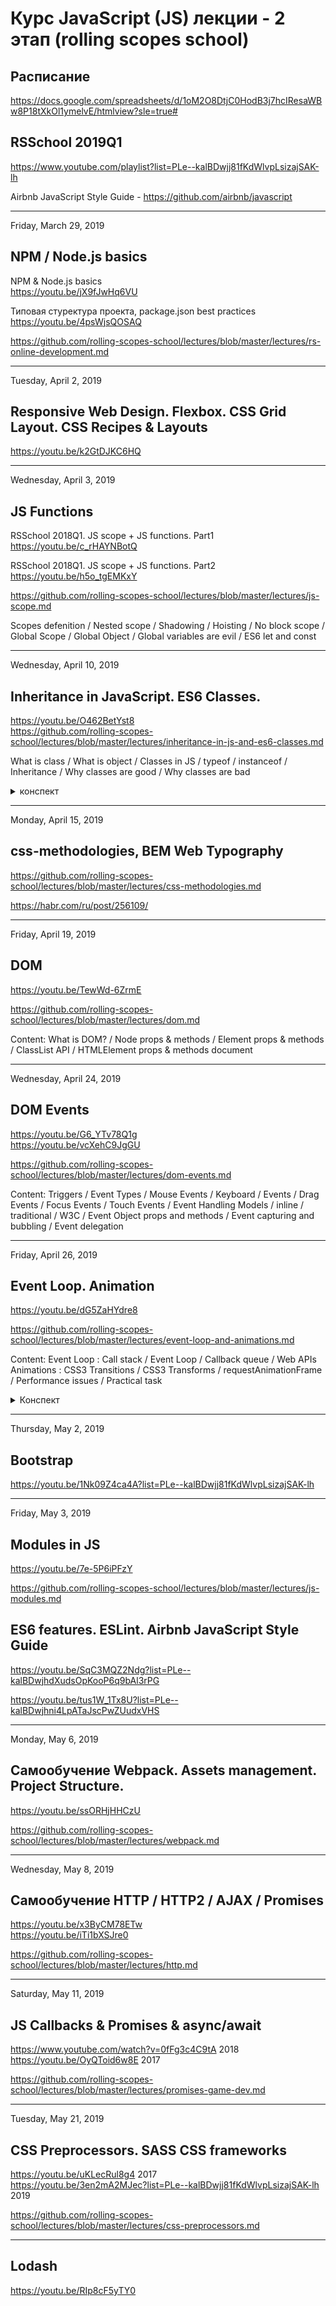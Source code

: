 # Курс JavaScript (JS) лекции - 2 этап (rolling scopes school)

## Расписание
https://docs.google.com/spreadsheets/d/1oM2O8DtjC0HodB3j7hcIResaWBw8P18tXkOl1ymelvE/htmlview?sle=true#

## RSSchool 2019Q1
https://www.youtube.com/playlist?list=PLe--kalBDwjj81fKdWlvpLsizajSAK-lh

Airbnb JavaScript Style Guide - https://github.com/airbnb/javascript

--- 
Friday, March 29, 2019 
## NPM / Node.js basics

NPM & Node.js basics  
https://youtu.be/jX9fJwHq6VU

Типовая стуректура проекта, package.json best practices  
https://youtu.be/4psWjsQOSAQ

https://github.com/rolling-scopes-school/lectures/blob/master/lectures/rs-online-development.md


--- 
Tuesday, April 2, 2019 
## Responsive Web Design. Flexbox. CSS Grid Layout. CSS Recipes & Layouts 

https://youtu.be/k2GtDJKC6HQ


---
Wednesday, April 3, 2019 
## JS Functions		
			
RSSchool 2018Q1. JS scope + JS functions. Part1 
https://youtu.be/c_rHAYNBotQ

RSSchool 2018Q1. JS scope + JS functions. Part2 
https://youtu.be/h5o_tgEMKxY

https://github.com/rolling-scopes-school/lectures/blob/master/lectures/js-scope.md

Scopes defenition / Nested scope / Shadowing / Hoisting / No block scope / Global Scope / Global Object / Global variables are evil / ES6 let and const


---													
Wednesday, April 10, 2019 
## Inheritance in JavaScript. ES6 Classes.	

https://youtu.be/O462BetYst8   
https://github.com/rolling-scopes-school/lectures/blob/master/lectures/inheritance-in-js-and-es6-classes.md   

What is class / What is object / Classes in JS / typeof / instanceof / Inheritance / Why classes are good / Why classes are bad

<details>
<summary>конспект</summary>

### Лексика

- *property (проперти) - свойства*
- *instance (инстанс) - объект, экземпляр класса*
- *polyfill (полифил) (англ. "polyfill") или полифилер (англ. "polyfiller") — это фрагмент кода (либо плагин), предоставляющий некоторый функционал*
  *полифил = функция, которая добавляет в старые браузеры функции, или методы объектов или классы, которых нет в этих старых браузерах.*
- *reference (референс) - ссылка*
- *lookup (локап) - поиск*
- *имплементить (от слова implementation) = реализовывать. Implementation = реализация*
- *set - установить / get - получить*
- *валидировать - проверять на соответствие параметрам*
- *scope (скоуп) - рамки, область видимости*

### Статьи
ES6 по-человечески - https://habr.com/ru/post/305900/

### WHAT IS CLASS?
  Class is a schema
  ![](../assets/img/blueprint.jpg)

### CLASSES IN JS (BAD) FUNCTIONS
```JS
function LegoMan(name) {
    this.name = name;
    this.say = function(message) {
        console.log(this.name + ': "' + message + '"');
    }
}						

let alex = new LegoMan('Alex');
alex.say('Hello, Kattie!'); // Alex: "Hello, Kattie!"

let kattie = new LegoMan('Kattie');
kattie.say('No'); // Kattie: "No"
```

### CLASSES IN JS (GOOD) FUNCTIONS
```JS
// создали конструктор
function LegoMan(name) {
    this.name = name; // объявили свойства
}
// методы создаем отдельно в - prototype
LegoMan.prototype.say = function(message) {
    console.log(this.name + ': "' + message + '"');
}	

let alex = new LegoMan('Alex');
alex.say('Hello, Kattie!'); // Alex: "Hello, Kattie!"
let kattie = new LegoMan('Kattie');
kattie.say('No'); // Kattie: "No"
```
### What is prototype?
technically - a regular JS object / технически это - объект   
property of every function / есть у каждой фенкции   
created by JS environment / создается средой JS   

![](../assets/img/protolinks-2.png)   
синие поля - функции (конструкторы)   
красные поля - объекты   
`__proto__` есть у каждого объекта и ссылается всегда на объект   
`prototype` есть есть только у функций и ссылается тоже на объект   

```JS
function LegoMan(name) {
    this.name = name;
}
LegoMan.prototype.say = function(message) {
    console.log(this.name + ': "' + message + '"');
}
var alex = new LegoMan('Alex');
```
Оператор `new` создает объект и проперть `__proto__` которая ссылыется (которую он замапит) на `prototype` конструктора.

### CLASSES IN JS ES2015 CLASSES
*constructor - начальная инициализайия объекта, в большенстве случаев стартовые значения - это просто свойства*
```JS
class LegoMan {
    constructor(name) {
        this.name = name;
    }
    say(message) {
        console.log(this.name + ': "' + message + '"');
    }
}
const alex = new LegoMan('Alex');
alex.say('Hello, Kattie!'); // Alex: "Hello, Kattie!"
const kattie = new LegoMan('Kattie');
kattie.say('Hello!'); // Kattie: "Hello!"
```

### get / set
```JS
class LegoMan {
    constructor(name) {
        this.name = name;
        this.age = 0;
    }
    set newAge(value) { // set - установить
    // можно валидировать значение
        this.age = value;
    }
    get represent() { // get - получить
        return `My name is ${this.name}. I am ${this.age} years old.`;
    }
}
const alex = new LegoMan('Alex');
alex.represent // My name is Alex. I am 0 years old.
alex.newAge = 18;
alex.represent // My name is Alex. I am 18 years old.
```

### Статические методы
Статические методы живут в контексте класса
```JS 
class LegoMan {
    constructor(name) {
        this.name = name;
    }
    static getInfo(man) {
        return `This is ${man.name}.`;
    }
}
const alex = new LegoMan('Alex');
LegoMan.getInfo(alex); // This is Alex
alex.getInfo // undefined
```

### TYPEOF
```JS
typeof 132 // "number"
typeof 2.71 // "number"
typeof 'Alex' // "string"
typeof LegoMan // "function"
typeof true // "boolean"
typeof {} // "object""
typeof NaN // "number"
typeof new Number(132) // "object"
typeof [1, 2, 3] // "object", Array.isArray should be used
Array.isArray([1,2,3]) // true
typeof null // "object"
```

### INSTANCEOF
Оператор instanceof проверяет, принадлежит ли объект к определённому классу.
``` JS
class LegoMan {
    constructor(name) {
        this.name = name;
    }
}
const alex = new LegoMan('Alex');
alex instanceof LegoMan // true
alex instanceof Object // true
```

### INHERITANCE - наследование в js   
В классическом ООП - класс наследуется от класса   
В JS прототипное наследование - объект наследуется от объекта прототипа    
```JS
function Foo(y) {
  this.y = y;
}
Foo.prototype.x = 10; 
Foo.prototype.calculate = function (z) {
  return this.x + this.y + z;
}; 
let b = new Foo(20);
let c = new Foo(30);
b.calculate(30); // 60
c.calculate(40); // 80
 
console.log( 
  b.__proto__ === Foo.prototype, // true
  c.__proto__ === Foo.prototype, // true  
    b.constructor === Foo, // true
    c.constructor === Foo, // true
    Foo.prototype.constructor === Foo, // true 
      b.calculate === b.__proto__.calculate, // true
      b.__proto__.calculate === Foo.prototype.calculate // true 
);
```
![](../assets/img/constructor-proto-chain.png) 

### INHERITANCE ES2015 WAY
*extends - наследовать, продолжить, расширить*
https://youtu.be/O462BetYst8?t=5394    
https://www.youtube.com/watch?v=ehSGhaDHehI    

```JS
class LegoBatMan extends LegoMan {
    constructor(name) {
        super(name);
    }
    say(message) { // переопределение метода say
        console.log('|\\__/|');
        super.say(message);
        console.log('|\\__/|');
    }
}
const bruce = new LegoBatMan('Bruce');
bruce.say('this city needs a hero');
// |\__/|
// Bruce: "this city needs a hero"
// |\__/|
```	
Если сделать насделование без конструктора, то будет использован конструктор родителя.
```JS
class LegoBatMan extends LegoMan {} 
```	
Ключевое слово `super()` - ссылается на конструктор родительского класса

![](../assets/img/inheritance-carefull.png)

</details>

---
Monday, April 15, 2019 
## css-methodologies, BEM	Web Typography	

https://github.com/rolling-scopes-school/lectures/blob/master/lectures/css-methodologies.md

https://habr.com/ru/post/256109/


---
Friday, April 19, 2019 
## DOM																
https://youtu.be/TewWd-6ZrmE 

https://github.com/rolling-scopes-school/lectures/blob/master/lectures/dom.md

Content: What is DOM? / Node props & methods / Element props & methods / ClassList API / HTMLElement props & methods
document 


---
Wednesday, April 24, 2019 
## DOM Events

https://youtu.be/G6_YTv78Q1g   
https://youtu.be/vcXehC9JgGU   

https://github.com/rolling-scopes-school/lectures/blob/master/lectures/dom-events.md   

Content: Triggers / Event Types / Mouse Events / Keyboard / Events / Drag Events / Focus Events / Touch Events / Event Handling Models / inline / traditional / W3C / Event Object props and methods / Event capturing and bubbling / Event delegation


---
Friday, April 26, 2019	
## Event Loop. Animation										
https://youtu.be/dG5ZaHYdre8   

https://github.com/rolling-scopes-school/lectures/blob/master/lectures/event-loop-and-animations.md

Content: 
Event Loop : Call stack / Event Loop / Callback queue / Web APIs 
Animations : CSS3 Transitions / CSS3 Transforms / requestAnimationFrame / Performance issues / Practical task

<details>
<summary>Конспект</summary>

JS is single-threaded | JS является однопоточным   
one thread = one callstack = one thing at a time | один поток = один стек вызовов = одна вещь за раз   

<table>
<tr><th>Code</th><th>Callstack</th></tr>
<tr><td>

```JS
function mul(a, b) {
	return a * b;
}
function square(a) {
	return mul(a, a);
}
function printSquare() {
	console.log(square(42));
}
printSquare();  
``` 
</td>
<td>

1. push printSquare
1. push square
1. push mul
1. pop  mul
1. pop  square
1. pop  printSquare
</td></tr>    
</table>

</details>

---
Thursday, May 2, 2019
## Bootstrap												
https://youtu.be/1Nk09Z4ca4A?list=PLe--kalBDwjj81fKdWlvpLsizajSAK-lh   


---
Friday, May 3, 2019	
## Modules in JS

https://youtu.be/7e-5P6iPFzY   

https://github.com/rolling-scopes-school/lectures/blob/master/lectures/js-modules.md

## ES6 features. ESLint. Airbnb JavaScript Style Guide

https://youtu.be/SqC3MQZ2Ndg?list=PLe--kalBDwjhdXudsOpKooP6q9bAl3rPG   

https://youtu.be/tus1W_1Tx8U?list=PLe--kalBDwjhni4LpATaJscPwZUudxVHS   


---
Monday, May 6, 2019		
## Самообучение Webpack. Assets management. Project Structure.											
https://youtu.be/ssORHjHHCzU   

https://github.com/rolling-scopes-school/lectures/blob/master/lectures/webpack.md   


---
Wednesday, May 8, 2019		
## Самообучение HTTP / HTTP2 / AJAX / Promises								
https://youtu.be/x3ByCM78ETw   
https://youtu.be/iTi1bXSJre0    

https://github.com/rolling-scopes-school/lectures/blob/master/lectures/http.md   


--- 
Saturday, May 11, 2019	
## JS Callbacks & Promises & async/await
https://www.youtube.com/watch?v=0fFg3c4C9tA 2018   
https://youtu.be/OyQToid6w8E 2017   

https://github.com/rolling-scopes-school/lectures/blob/master/lectures/promises-game-dev.md   


---
Tuesday, May 21, 2019	
## CSS Preprocessors. SASS CSS frameworks

https://youtu.be/uKLecRul8g4 2017   
https://youtu.be/3en2mA2MJec?list=PLe--kalBDwjj81fKdWlvpLsizajSAK-lh 2019    

https://github.com/rolling-scopes-school/lectures/blob/master/lectures/css-preprocessors.md   


---
## Lodash
https://youtu.be/RIp8cF5yTY0	   													